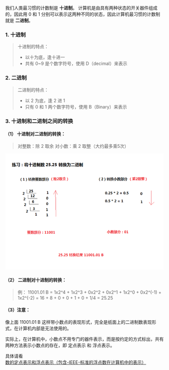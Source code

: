 我们人类最习惯的计数制是 **十进制**。
计算机是由具有两种状态的开关器件组成的，因此用 0 和 1 分别可以表示这两种不同的状态，因此计算机最习惯的计数制就是 **二进制**。

### 1. 十进制
>十进制的特点：
>- 以十为底，逢十进一
>- 共有 0~9 是个数字符号，使用 D（decimal）来表示

### 2. 二进制
>二进制的特点：
>- 以 2 为底，逢 2 进 1
>- 只有 0 和 1 两个数字符号，使用 B（Binary）来表示

### 3. 十进制和二进制之间的转换
#### （1） 十进制对二进制的转换：
> 对整数：除 2 取余
> 对小数：乘 2 取整（大约最多乘5次）

![十进制转二进制](./常用的计数值及其转换（十进制、二进制）.assets/17731575-e9bcb2f4db3328c7.png)

#### （2） 二进制对十进制的转换：
> 例：
>   11001.01 B
>= 1x2^4 + 1x2^3 + 0x2^2 + 0x2^1 + 1x2^0 + 0x2^(-1) + 1x2^(-2)
>= 16 + 8 + 0 + 0 + 1 + 0 + 1/4
>= 25.25

#### （3）注意：
像上面 11001.01 B 这样带小数点的表现形式，完全是纸面上的二进制数表现形式，在计算机内部是无法使用的。

实际上，在计算机中，小数点不用专门的器件表示，而是按约定的方式标出，共有两种方法表示小数点的存在，即 定点表示 和 浮点表示。

具体请看 [数的定点表示和浮点表示（包含-IEEE-标准的浮点数在计算机中的表示）](https://www.cnblogs.com/wanghuizhao/p/16307607.html)
